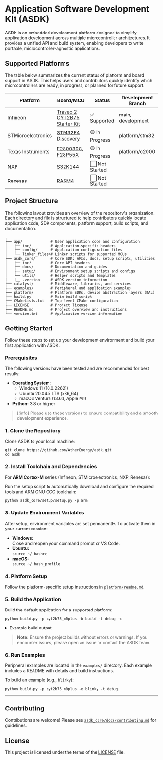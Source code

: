 # Application Software Development Kit (ASDK)

ASDK is an embedded development platform designed to simplify application development across multiple microcontroller architectures. It provides a unified API and build system, enabling developers to write portable, microcontroller-agnostic applications.

## Supported Platforms

The table below summarizes the current status of platform and board support in ASDK. This helps users and contributors quickly identify which microcontrollers are ready, in progress, or planned for future support.

| Platform            | Board/MCU                                                                                                   | Status         | Development Branch |
|---------------------|------------------------------------------------------------------------------------------------------------|---------------|--------------------|
| Infineon            | [Traveo 2 CYT2B75 Starter Kit](https://www.infineon.com/cms/en/product/evaluation-boards/cytvii-b-e-1m-sk/) | ✅ Supported       | main, development |
| STMicroelectronics  | [STM32F4 Discovery](https://www.st.com/en/evaluation-tools/stm32f4discovery.html)                          | 🟡 In Progress | platform/stm32 |
| Texas Instruments   | [F280039C](https://www.ti.com/tool/LAUNCHXL-F280039C), [F28P55X](https://www.ti.com/tool/LAUNCHXL-F28P55X)  | 🟡 In Progress | platform/c2000 |
| NXP                 | [S32K144](https://www.nxp.com/design/design-center/development-boards-and-designs/automotive-development-platforms/s32k-mcu-platforms/s32k144-q100-evaluation-board-for-automotive-general-purpose:S32K144EVB) | ⬜ Not Started | |
| Renesas             | [RA6M4](https://www.renesas.com/en/products/microcontrollers-microprocessors/ra-cortex-m-mcus/ek-ra6m4-evaluation-kit-ra6m4-mcu-group) | ⬜ Not Started | |

## Project Structure

The following layout provides an overview of the repository's organization. Each directory and file is structured to help contributors quickly locate application code, SDK components, platform support, build scripts, and documentation.

```
.
├── app/             # User application code and configuration
│   ├── inc/         # Application-specific headers
│   ├── config/      # Application configuration files
│   └── linker_files/# Linker scripts for supported MCUs
├── asdk_core/       # Core SDK: APIs, docs, setup scripts, utilities
│   ├── inc/         # Core API headers
│   ├── docs/        # Documentation and guides
│   ├── setup/       # Environment setup scripts and configs
│   └── utils/       # Helper scripts and templates
|   |__ .version     # ASDK version information
├── catalyst/        # Middleware, libraries, and services
├── examples/        # Peripheral and application examples
├── platform/        # Platform SDKs, device abstraction layers (DAL)
├── build.py         # Main build script
├── CMakeLists.txt   # Top-level CMake configuration
├── LICENSE          # Project license
├── README.md        # Project overview and instructions
└── version.txt      # Application version information
```

## Getting Started

Follow these steps to set up your development environment and build your first application with ASDK.

### Prerequisites

The following versions have been tested and are recommended for best results:

- **Operating System:**
  - Windows 11 (10.0.22621)
  - Ubuntu 20.04.5 LTS (x86_64)
  - macOS Ventura (13.6.1, Apple M1)
- **Python:** 3.8 or higher

> [!info]
> Please use these versions to ensure compatibility and a smooth development experience.

### 1. Clone the Repository

Clone ASDK to your local machine:

```
git clone https://github.com/AtherEnergy/asdk.git
cd asdk
```

### 2. Install Toolchain and Dependencies

For **ARM Cortex-M** series (Infineon, STMicroelectronics, NXP, Renesas):

Run the setup script to automatically download and configure the required tools and ARM GNU GCC toolchain:

```
python asdk_core/setup/setup.py -p arm
```

### 3. Update Environment Variables

After setup, environment variables are set permanently. To activate them in your current session:

- **Windows:**  
  Close and reopen your command prompt or VS Code.
- **Ubuntu:**  
  `source ~/.bashrc`
- **macOS:**  
  `source ~/.bash_profile`

### 4. Platform Setup

Follow the platform-specific setup instructions in [`platform/readme.md`](./platform/readme.md).

### 5. Build the Application

Build the default application for a supported platform:

```
python build.py -p cyt2b75_m0plus -b build -t debug -c
```

<details>
<summary>Example build output</summary>

```sh
-- The C compiler identification is GNU 7.3.1
-- The CXX compiler identification is GNU 7.3.1
-- Detecting C compiler ABI info
-- Detecting C compiler ABI info - done
-- Check for working C compiler: C:/Users/<username>/asdk_toolchain/arm/gcc-arm-none-eabi-7-2018-q2-update/bin/arm-none-eabi-gcc.exe - skipped
-- Detecting C compile features
-- Detecting C compile features - done
-- Detecting CXX compiler ABI info
-- Detecting CXX compiler ABI info - done
-- Check for working CXX compiler: C:/Users/<username>/asdk_toolchain/arm/gcc-arm-none-eabi-7-2018-q2-update/bin/arm-none-eabi-g++.exe - skipped
-- Detecting CXX compile features
-- Detecting CXX compile features - done
Application Version: 1.0.0
CMake version:3.26.4
Build type: Debug
CYT2B75_CORE: m0plus
-- The ASM compiler identification is GNU
-- Found assembler: C:/Users/<username>/asdk_toolchain/arm/gcc-arm-none-eabi-7-2018-q2-update/bin/arm-none-eabi-gcc.exe

Platform: CYT2B75

CYT2B75_CORE: m0plus
In Catalyst
-- Checking ASDK scheduler option
-- Checking ASDK scheduler option - disabled
-- Checking ASDK RTOS option
-- Checking ASDK RTOS option - disabled
-- Checking ASDK CAN Service option
-- Checking ASDK CAN Service option - disabled
-- Checking ASDK UDS option
-- Checking ASDK UDS option - disabled
-- Configuring done (7.2s)
-- Generating done (0.1s)
CMake Warning:
  Manually-specified variables were not used by the project:

    TARGET_RTOS


-- Build files have been written to: C:/Users/<username>/Desktop/github/asdk/build/debug
[67/69] Linking C executable asdk_app.elf
Memory region         Used Size  Region Size  %age Used
            SRAM:        3456 B        62 KB      5.44%
      CODE_FLASH:       16496 B       512 KB      3.15%
      WORK_FLASH:          0 GB        96 KB      0.00%
          SFLASH:          0 GB        32 KB      0.00%
      SFLASH_ALT:          0 GB        32 KB      0.00%
[69/69] cmd.exe /C "cd /D C:\Users\<username>\Desktop\github\asdk && .../Users/<username>/Desktop/github/asdk/build/debug/asdk_app_1.0.0.bin 
build completed successfully!
```
</details>

> **Note:** Ensure the project builds without errors or warnings. If you encounter issues, please open an issue or contact the ASDK team.

### 6. Run Examples

Peripheral examples are located in the `examples/` directory. Each example includes a README with details and build instructions.

To build an example (e.g., `blinky`):

```
python build.py -p cyt2b75_m0plus -e blinky -t debug
```

---

## Contributing

Contributions are welcome! Please see [`asdk_core/docs/contributing.md`](./asdk_core/docs/contributing.md) for guidelines.

## License

This project is licensed under the terms of the [LICENSE](./LICENSE) file.

